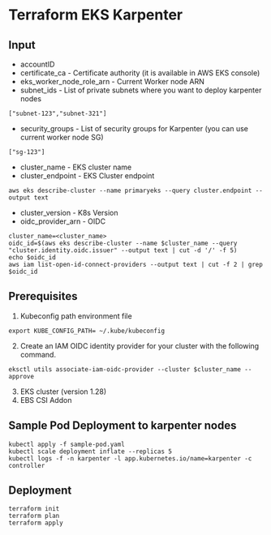 # Terraform EKS Karpenter
## Input
- accountID
- certificate_ca - Certificate authority (it is available in AWS EKS console)
- eks_worker_node_role_arn - Current Worker node ARN
- subnet_ids - List of private subnets where you want to deploy karpenter nodes
```shell
["subnet-123","subnet-321"]
```
- security_groups - List of security groups for Karpenter (you can use current worker node SG)
```shell
["sg-123"]
```
- cluster_name - EKS cluster name
- cluster_endpoint - EKS Cluster endpoint
```shell
aws eks describe-cluster --name primaryeks --query cluster.endpoint --output text
```
- cluster_version - K8s Version
- oidc_provider_arn - 
OIDC
```shell
cluster_name=<cluster_name>
oidc_id=$(aws eks describe-cluster --name $cluster_name --query "cluster.identity.oidc.issuer" --output text | cut -d '/' -f 5)
echo $oidc_id
aws iam list-open-id-connect-providers --output text | cut -f 2 | grep $oidc_id
```

## Prerequisites

1. Kubeconfig path environment file
```shell
export KUBE_CONFIG_PATH= ~/.kube/kubeconfig
```

2. Create an IAM OIDC identity provider for your cluster with the following command.
```shell
eksctl utils associate-iam-oidc-provider --cluster $cluster_name --approve
```
3. EKS cluster (version 1.28)
4. EBS CSI Addon

## Sample Pod Deployment to karpenter nodes 
```shell
kubectl apply -f sample-pod.yaml
kubectl scale deployment inflate --replicas 5
kubectl logs -f -n karpenter -l app.kubernetes.io/name=karpenter -c controller
```
## Deployment
```shell
terraform init
terraform plan
terraform apply
```

